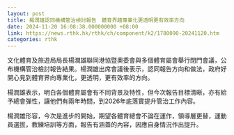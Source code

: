 ```yaml
---
layout: post
title: 楊潤雄認同機構管治檢討報告　體育界趨專業化更透明更有效率方向
date: 2024-11-20 16:08:38.000000000 +08:00
link: https://news.rthk.hk/rthk/ch/component/k2/1780090-20241120.htm
categories: rthk
---
```


文化體育及旅遊局局長楊潤雄聯同港協暨奧委會與多個體育屬會舉行閉門會議，公布機構管治檢討報告結果。楊潤雄出席會議後表示，認同報告方向和做法，政府好開心見到體育界向專業化，更透明，更有效率的方向。

楊潤雄表示，明白各個體育屬會有不同背景及特性，但今次報告目標清晰，亦有給予總會彈性，讓他們有兩年時間，到2026年底落實提升管治工作內容。

楊潤雄形容，今次是進步的開始，期望各體育總會不論在運作，領導層更替，運動員選拔，教練培訓等方面，報告有涵蓋的內容，因應自身情況作出提升。
